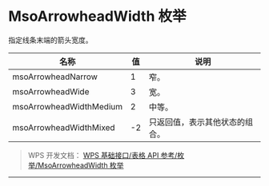 # MsoArrowheadWidth 枚举

指定线条末端的箭头宽度。

| 名称                    | 值  | 说明                           |
|-------------------------|-----|--------------------------------|
| msoArrowheadNarrow      | 1   | 窄。                           |
| msoArrowheadWide        | 3   | 宽。                           |
| msoArrowheadWidthMedium | 2   | 中等。                         |
| msoArrowheadWidthMixed  | -2  | 只返回值，表示其他状态的组合。 |

> WPS 开发文档： [WPS 基础接口/表格 API 参考/枚举/MsoArrowheadWidth 枚举](https://qn.cache.wpscdn.cn/encs/doc/office_v19/topics/WPS%20%E5%9F%BA%E7%A1%80%E6%8E%A5%E5%8F%A3/%E8%A1%A8%E6%A0%BC%20API%20%E5%8F%82%E8%80%83/%E6%9E%9A%E4%B8%BE/MsoArrowheadWidth%20%E6%9E%9A%E4%B8%BE.html)

------------------------------------------------------------------------
